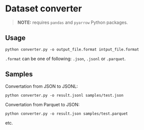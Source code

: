 # Dataset converter

> **NOTE:** requires `pandas` and `pyarrow` Python packages.

## Usage

```shell
python converter.py -o output_file.format intput_file.format
```

`.format` can be one of following: `.json`, `.jsonl` or `.parquet`.

## Samples
Convertation from JSON to JSONL:
```shell
python converter.py -o result.jsonl samples/test.json
```

Convertation from Parquet to JSON:
```shell
python converter.py -o result.json samples/test.parquet
```
etc.
